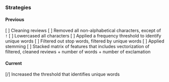 ### Strategies

#### Previous
[ ] Cleaning reviews
    [ ] Removed all non-alphabetical characters, except of `!`
    [ ] Lowercased all characters
    [ ] Applied a frequency threshold to identify unique words
    [ ] Filtered out stop words, filtered by unique words
    [ ] Applied stemming
[ ] Stacked matrix of features that includes vectorization of filtered, cleaned reviews +
    number of words + number of exclamation

#### Current
[/] Increased the threshold that identifies unique words
    